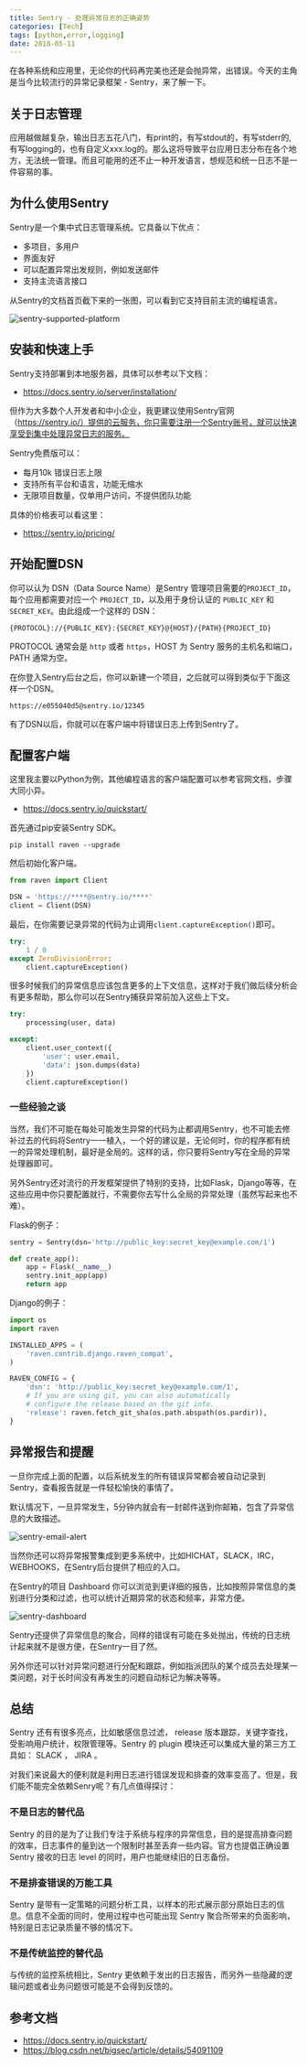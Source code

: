 ```yaml
---
title: Sentry - 处理异常日志的正确姿势
categories: [Tech]
tags: [python,error,logging]
date: 2018-05-11
---
```


在各种系统和应用里，无论你的代码再完美也还是会抛异常，出错误。今天的主角是当今比较流行的异常记录框架 - Sentry，来了解一下。

## 关于日志管理

应用越做越复杂，输出日志五花八门，有print的，有写stdout的，有写stderr的, 有写logging的，也有自定义xxx.log的。那么这将导致平台应用日志分布在各个地方，无法统一管理。而且可能用的还不止一种开发语言，想规范和统一日志不是一件容易的事。

## 为什么使用Sentry

Sentry是一个集中式日志管理系统。它具备以下优点：

- 多项目，多用户
- 界面友好
- 可以配置异常出发规则，例如发送邮件
- 支持主流语言接口

从Sentry的文档首页截下来的一张图，可以看到它支持目前主流的编程语言。

![sentry-supported-platform](images/sentry-supported-platform.png)

## 安装和快速上手

Sentry支持部署到本地服务器，具体可以参考以下文档：

- https://docs.sentry.io/server/installation/

但作为大多数个人开发者和中小企业，我更建议使用Sentry官网（https://sentry.io/）提供的云服务，你只需要注册一个Sentry账号，就可以快速享受到集中处理异常日志的服务。

Sentry免费版可以：

- 每月10k 错误日志上限
- 支持所有平台和语言，功能无缩水
- 无限项目数量，仅单用户访问，不提供团队功能

具体的价格表可以看这里：

- https://sentry.io/pricing/

## 开始配置DSN

你可以认为 DSN（Data Source Name）是Sentry 管理项目需要的`PROJECT_ID`，每个应用都需要对应一个 `PROJECT_ID`，以及用于身份认证的 `PUBLIC_KEY` 和 `SECRET_KEY`。由此组成一个这样的 DSN：

```
{PROTOCOL}://{PUBLIC_KEY}:{SECRET_KEY}@{HOST}/{PATH}{PROJECT_ID}
```

PROTOCOL 通常会是 `http` 或者 `https`，HOST 为 Sentry 服务的主机名和端口，PATH 通常为空。

在你登入Sentry后台之后，你可以新建一个项目，之后就可以得到类似于下面这样一个DSN。

```
https://e055040d5@sentry.io/12345
```

有了DSN以后，你就可以在客户端中将错误日志上传到Sentry了。

## 配置客户端

这里我主要以Python为例，其他编程语言的客户端配置可以参考官网文档，步骤大同小异。

- https://docs.sentry.io/quickstart/

首先通过pip安装Sentry SDK。

```
pip install raven --upgrade
```

然后初始化客户端。

```Python
from raven import Client

DSN = 'https://****@sentry.io/****'
client = Client(DSN)
```

最后，在你需要记录异常的代码为止调用`client.captureException()`即可。

```Python
try:
    1 / 0
except ZeroDivisionError:
    client.captureException()
```

很多时候我们的异常信息应该包含更多的上下文信息，这样对于我们做后续分析会有更多帮助，那么你可以在Sentry捕获异常前加入这些上下文。

```Python
try:
    processing(user, data)

except:
    client.user_context({
        'user': user.email,
        'data': json.dumps(data)
    })
    client.captureException()
```

### 一些经验之谈

当然，我们不可能在每处可能发生异常的代码为止都调用Sentry，也不可能去修补过去的代码将Sentry一一植入，一个好的建议是，无论何时，你的程序都有统一的异常处理机制，最好是全局的。这样的话，你只要将Sentry写在全局的异常处理器即可。

另外Sentry还对流行的开发框架提供了特别的支持，比如Flask，Django等等，在这些应用中你只要配置就行，不需要你去写什么全局的异常处理（虽然写起来也不难）。

Flask的例子：

```Python
sentry = Sentry(dsn='http://public_key:secret_key@example.com/1')

def create_app():
    app = Flask(__name__)
    sentry.init_app(app)
    return app
```

Django的例子：

```Python
import os
import raven

INSTALLED_APPS = (
    'raven.contrib.django.raven_compat',
)

RAVEN_CONFIG = {
    'dsn': 'http://public_key:secret_key@example.com/1',
    # If you are using git, you can also automatically 
    # configure the release based on the git info.
    'release': raven.fetch_git_sha(os.path.abspath(os.pardir)),
}
```

## 异常报告和提醒

一旦你完成上面的配置，以后系统发生的所有错误异常都会被自动记录到Sentry，查看报告就是一件轻松愉快的事情了。

默认情况下，一旦异常发生，5分钟内就会有一封邮件送到你邮箱，包含了异常信息的大致描述。

![sentry-email-alert](images/sentry-email-alert.png)

当然你还可以将异常报警集成到更多系统中，比如HICHAT，SLACK，IRC，WEBHOOKS，在Sentry后台提供了相应的入口。

在Sentry的项目 Dashboard 你可以浏览到更详细的报告，比如按照异常信息的类别进行分类和过滤，也可以统计近期异常的状态和频率，非常方便。

![sentry-dashboard](images/sentry-dashboard.png)

Sentry还提供了异常信息的聚合，同样的错误有可能在多处抛出，传统的日志统计起来就不是很方便，在Sentry一目了然。

另外你还可以针对异常问题进行分配和跟踪，例如指派团队的某个成员去处理某一类问题，对于长时间没有再发生的问题自动标记为解决等等。

## 总结

Sentry 还有有很多亮点，比如敏感信息过滤， release 版本跟踪，关键字查找，受影响用户统计，权限管理等。Sentry 的 plugin 模块还可以集成大量的第三方工具如： SLACK ， JIRA 。

对我们来说最大的便利就是利用日志进行错误发现和排查的效率变高了。但是，我们能不能完全依赖Senry呢？有几点值得探讨：

### 不是日志的替代品

Sentry 的目的是为了让我们专注于系统与程序的异常信息，目的是提高排查问题的效率，日志事件的量到达一个限制时甚至丢弃一些内容。官方也提倡正确设置 Sentry 接收的日志 level 的同时，用户也能继续旧的日志备份。

### 不是排查错误的万能工具

Sentry 是带有一定策略的问题分析工具，以样本的形式展示部分原始日志的信息。信息不全面的同时，使用过程中也可能出现 Sentry 聚合所带来的负面影响，特别是日志记录质量不够的情况下。

### 不是传统监控的替代品

与传统的监控系统相比，Sentry 更依赖于发出的日志报告，而另外一些隐藏的逻辑问题或者业务问题很可能是不会得到反馈的。

## 参考文档

- https://docs.sentry.io/quickstart/
- https://blog.csdn.net/bigsec/article/details/54091109